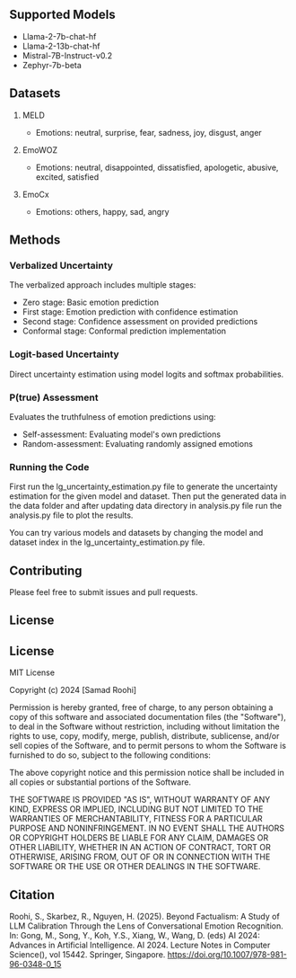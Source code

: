 
## Supported Models

- Llama-2-7b-chat-hf
- Llama-2-13b-chat-hf
- Mistral-7B-Instruct-v0.2
- Zephyr-7b-beta

## Datasets

1. MELD
   - Emotions: neutral, surprise, fear, sadness, joy, disgust, anger

2. EmoWOZ
   - Emotions: neutral, disappointed, dissatisfied, apologetic, abusive, excited, satisfied

3. EmoCx
   - Emotions: others, happy, sad, angry

## Methods

### Verbalized Uncertainty
The verbalized approach includes multiple stages:
- Zero stage: Basic emotion prediction
- First stage: Emotion prediction with confidence estimation
- Second stage: Confidence assessment on provided predictions
- Conformal stage: Conformal prediction implementation

### Logit-based Uncertainty
Direct uncertainty estimation using model logits and softmax probabilities.

### P(true) Assessment
Evaluates the truthfulness of emotion predictions using:
- Self-assessment: Evaluating model's own predictions
- Random-assessment: Evaluating randomly assigned emotions
### Running the Code
First run the lg_uncertainty_estimation.py file to generate the uncertainty estimation for the given model and dataset.
Then put the generated data in the data folder and after updating data directory in analysis.py file run the analysis.py file to plot the results.

You can try various models and datasets by changing the model and dataset index in the lg_uncertainty_estimation.py file.

## Contributing

Please feel free to submit issues and pull requests.

## License

## License

MIT License

Copyright (c) 2024 [Samad Roohi]

Permission is hereby granted, free of charge, to any person obtaining a copy
of this software and associated documentation files (the "Software"), to deal
in the Software without restriction, including without limitation the rights
to use, copy, modify, merge, publish, distribute, sublicense, and/or sell
copies of the Software, and to permit persons to whom the Software is
furnished to do so, subject to the following conditions:

The above copyright notice and this permission notice shall be included in all
copies or substantial portions of the Software.

THE SOFTWARE IS PROVIDED "AS IS", WITHOUT WARRANTY OF ANY KIND, EXPRESS OR
IMPLIED, INCLUDING BUT NOT LIMITED TO THE WARRANTIES OF MERCHANTABILITY,
FITNESS FOR A PARTICULAR PURPOSE AND NONINFRINGEMENT. IN NO EVENT SHALL THE
AUTHORS OR COPYRIGHT HOLDERS BE LIABLE FOR ANY CLAIM, DAMAGES OR OTHER
LIABILITY, WHETHER IN AN ACTION OF CONTRACT, TORT OR OTHERWISE, ARISING FROM,
OUT OF OR IN CONNECTION WITH THE SOFTWARE OR THE USE OR OTHER DEALINGS IN THE
SOFTWARE.

## Citation

Roohi, S., Skarbez, R., Nguyen, H. (2025). Beyond Factualism: A Study of LLM Calibration Through the Lens of Conversational Emotion Recognition. In: Gong, M., Song, Y., Koh, Y.S., Xiang, W., Wang, D. (eds) AI 2024: Advances in Artificial Intelligence. AI 2024. Lecture Notes in Computer Science(), vol 15442. Springer, Singapore. https://doi.org/10.1007/978-981-96-0348-0_15
